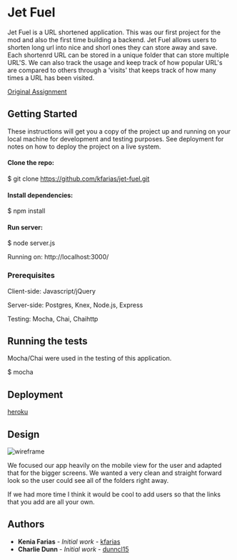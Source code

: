 # Jet Fuel

Jet Fuel is a URL shortened application. This was our first project for the mod and also the first time building a backend. Jet Fuel allows users to shorten long url into nice and shorl ones they can store away and save. Each shortenrd URL can be stored in a unique folder that can store multiple URL'S. We can also track the usage and keep track of how popular URL's are compared to others through a 'visits' that keeps track of how many times a URL has been visited.

[Original Assignment](http://frontend.turing.io/projects/jet-fuel.html)

## Getting Started

These instructions will get you a copy of the project up and running on your local machine for development and testing purposes. See deployment for notes on how to deploy the project on a live system.

#### Clone the repo: 
$ git clone https://github.com/kfarias/jet-fuel.git

#### Install dependencies:
$ npm install 

#### Run server: 
$ node server.js 

Running on: 
http://localhost:3000/

### Prerequisites

Client-side: Javascript/jQuery 

Server-side: Postgres, Knex, Node.js, Express 

Testing: Mocha, Chai, Chaihttp

## Running the tests

Mocha/Chai were used in the testing of this application. 

$ mocha

## Deployment

[heroku](https://bstoroztestapp.herokuapp.com/)

## Design
![wireframe](http://i.imgur.com/4nKV3Bf.png)

We focused our app heavily on the mobile view for the user and adapted that for the bigger screens. We wanted a very clean and straight forward look so the user could see all of the folders right away.

If we had more time I think it would be cool to add users so that the links that you add are all your own. 

## Authors

* **Kenia Farias** - *Initial work* - [kfarias](https://github.com/kfarias)
* **Charlie Dunn** - *Initial work* - [dunncl15](https://github.com/dunncl15) 
